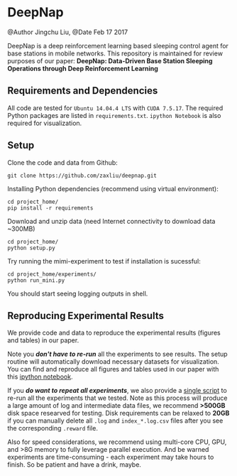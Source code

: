 # DeepNap
@Author Jingchu Liu, @Date Feb 17 2017

DeepNap is a deep reinforcement learning based sleeping control agent for base stations in mobile networks. This repository is maintained for review purposes of our paper: **DeepNap: Data-Driven Base Station Sleeping Operations through Deep Reinforcement Learning**

## Requirements and Dependencies
All code are tested for `Ubuntu 14.04.4 LTS` with `CUDA 7.5.17`. The required Python packages are listed in ``requirements.txt``. ```ipython Notebook``` is also required for visualization.

## Setup
Clone the code and data from Github:
```shell
git clone https://github.com/zaxliu/deepnap.git
```
Installing Python dependencies (recommend using virtual environment):
```shell
cd project_home/
pip install -r requirements
```
Download and unzip data (need Internet connectivity to download data ~300MB)
```shell
cd project_home/
python setup.py
```
Try running the mimi-experiment to test if installation is sucessful:
```shell
cd project_home/experiments/
python run_mini.py
```
You should start seeing logging outputs in shell.


## Reproducing Experimental Results
We provide code and data to reproduce the experimental results (figures and tables) in our paper.

Note you **_don't have to re-run_** all the experiments to see results. The setup routine will automatically download necessary datasets for visualization. You can find and reproduce all figures and tables used in our paper with this [ipython notebook](https://github.com/zaxliu/deepnap/blob/master/experiments/paper_figure_tables.ipynb).

If you **_do want to repeat all experiments_**, we also provide a [single script](https://github.com/zaxliu/deepnap/blob/master/experiments/run_full.py) to re-run all the experiments that we tested. Note as this process will produce a large amount of log and intermediate data files, we recommend **>500GB** disk space researved for testing. Disk requirements can be relaxed to **20GB** if you can manually delete all `.log` and `index_*.log.csv` files after you see the corresponding ``.reward`` file.

Also for speed considerations, we recommend using multi-core CPU, GPU, and >8G memory to fully leverage parallel execution. And be warned experiments are time-consuming - each experiment may take hours to finish. So be patient and have a drink, maybe.

